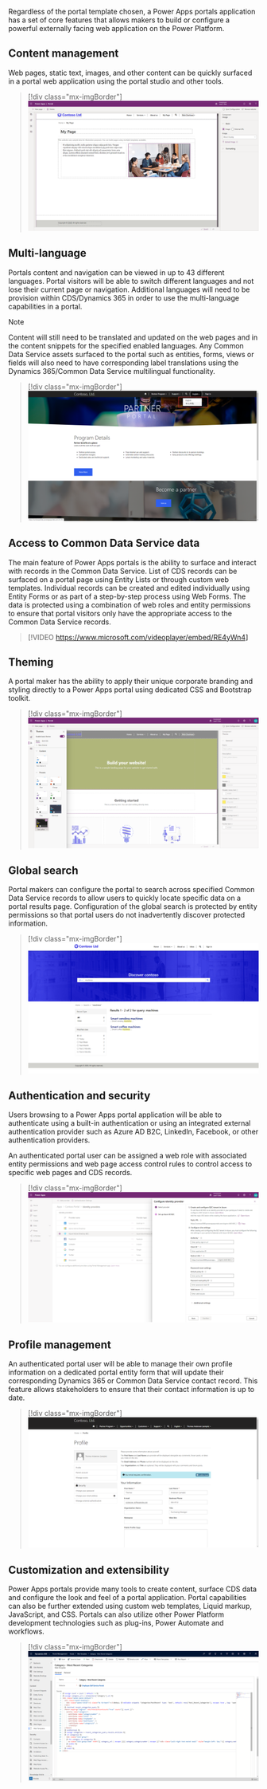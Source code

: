Regardless of the portal template chosen, a Power Apps portals application has a set of core features that allows makers to build or configure a powerful externally facing web application on the Power Platform. 

## Content management

Web pages, static text, images, and other content can be quickly surfaced in a portal web application using the portal studio and other tools.  

> [!div class="mx-imgBorder"]
> [![portal web application](../media/1-content-management.png)](../media/1-content-management.png#lightbox)

## Multi-language

Portals content and navigation can be viewed in up to 43 different languages.  Portal visitors will be able to switch different languages and not lose their current page or navigation.  Additional languages will need to be provision within CDS/Dynamics 365 in order to use the multi-language capabilities in a portal.

> [!NOTE] 
> Content will still need to be translated and updated on the web pages and in the content snippets for the specified enabled languages.  Any Common Data Service assets surfaced to the portal such as entities, forms, views or fields will also need to have corresponding label translations using the Dynamics 365/Common Data Service multilingual functionality.

> [!div class="mx-imgBorder"]
> [![switch language in Portals](../media/1-multi-language-portals.png)](../media/1-multi-language-portals.png#lightbox)

## Access to Common Data Service data

The main feature of Power Apps portals is the ability to surface and interact with records in the Common Data Service.  List of CDS records can be surfaced on a portal page using Entity Lists or through custom web templates.  Individual records can be created and edited individually using Entity Forms or as part of a step-by-step process using Web Forms.  The data is protected using a combination of web roles and entity permissions to ensure that portal visitors only have the appropriate access to the Common Data Service records.

> [!VIDEO https://www.microsoft.com/videoplayer/embed/RE4yWn4]

## Theming

A portal maker has the ability to apply their unique corporate branding and styling directly to a Power Apps portal using dedicated CSS and Bootstrap toolkit.

> [!div class="mx-imgBorder"]
> [![customize Portals theme](../media/1-custom-theme.png)](../media/1-custom-theme.png#lightbox)

## Global search

Portal makers can configure the portal to search across specified Common Data Service records to allow users to quickly locate specific data on a portal results page.  Configuration of the global search is protected by entity permissions so that portal users do not inadvertently discover protected information.

> [!div class="mx-imgBorder"]
> [![search across specified Common Data Service records](../media/1-global-search.png)](../media/1-global-search.png#lightbox)

## Authentication and security

Users browsing to a Power Apps portal application will be able to authenticate using a built-in authentication or using an integrated external authentication provider such as Azure AD B2C, LinkedIn, Facebook, or other authentication providers.

An authenticated portal user can be assigned a web role with associated entity permissions and web page access control rules to control access to specific web pages and CDS records.

> [!div class="mx-imgBorder"]
> [![configure identity provider](../media/1-configure-identity-provider.png)](../media/1-configure-identity-provider.png#lightbox)

## Profile management

An authenticated portal user will be able to manage their own profile information on a dedicated portal entity form that will update their corresponding Dynamics 365 or Common Data Service contact record.  This feature allows stakeholders to ensure that their contact information is up to date.

> [!div class="mx-imgBorder"]
> [![Profile Management](../media/1-profile-management.png)](../media/1-profile-management.png#lightbox)

## Customization and extensibility

Power Apps portals provide many tools to create content, surface CDS data and configure the look and feel of a portal application.  Portal capabilities can also be further extended using custom web templates, Liquid markup, JavaScript, and CSS.  Portals can also utilize other Power Platform development technologies such as plug-ins, Power Automate and workflows.

> [!div class="mx-imgBorder"]
> [![web template](../media/1-web-template.png)](../media/1-web-template.png#lightbox)
